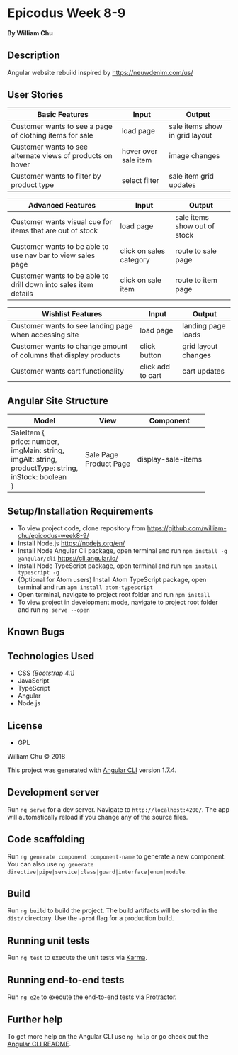 # Epicodus Week 8-9

#### By William Chu

## Description

Angular website rebuild inspired by https://neuwdenim.com/us/

## User Stories

| Basic Features | Input | Output |
| --- | --- | --- |
| Customer wants to see a page of clothing items for sale | load page | sale items show in grid layout |
| Customer wants to see alternate views of products on hover | hover over sale item | image changes |
| Customer wants to filter by product type | select filter | sale item grid updates |

| Advanced Features | Input | Output |
| --- | --- | --- |
| Customer wants visual cue for items that are out of stock | load page | sale items show out of stock|
| Customer wants to be able to use nav bar to view sales page | click on sales category | route to sale page |
| Customer wants to be able to drill down into sales item details | click on sale item | route to item page |

| Wishlist Features | Input | Output |
| --- | --- | --- |
| Customer wants to see landing page when accessing site | load page | landing page loads |
| Customer wants to change amount of columns that display products | click button | grid layout changes |
| Customer wants cart functionality | click add to cart | cart updates |

## Angular Site Structure

| Model | View | Component |
| - | - | - |
| SaleItem {<br>price: number,<br>imgMain: string,<br>imgAlt: string,<br>productType: string,<br>inStock: boolean<br>} | Sale Page<br>Product Page | display-sale-items |


## Setup/Installation Requirements
* To view project code, clone repository from https://github.com/william-chu/epicodus-week8-9/
* Install Node.js https://nodejs.org/en/
* Install Node Angular Cli package, open terminal and run `npm install -g @angular/cli` https://cli.angular.io/
* Install Node TypeScript package, open terminal and run `npm install typescript -g`
* (Optional for Atom users) Install Atom TypeScript package, open terminal and run `apm install atom-typescript`
* Open terminal, navigate to project root folder and run `npm install`
* To view project in development mode, navigate to project root folder and run `ng serve --open`

## Known Bugs

## Technologies Used

* CSS _(Bootstrap 4.1)_
* JavaScript
* TypeScript
* Angular
* Node.js


## License

* GPL

William Chu © 2018

This project was generated with [Angular CLI](https://github.com/angular/angular-cli) version 1.7.4.

## Development server

Run `ng serve` for a dev server. Navigate to `http://localhost:4200/`. The app will automatically reload if you change any of the source files.

## Code scaffolding

Run `ng generate component component-name` to generate a new component. You can also use `ng generate directive|pipe|service|class|guard|interface|enum|module`.

## Build

Run `ng build` to build the project. The build artifacts will be stored in the `dist/` directory. Use the `-prod` flag for a production build.

## Running unit tests

Run `ng test` to execute the unit tests via [Karma](https://karma-runner.github.io).

## Running end-to-end tests

Run `ng e2e` to execute the end-to-end tests via [Protractor](http://www.protractortest.org/).

## Further help

To get more help on the Angular CLI use `ng help` or go check out the [Angular CLI README](https://github.com/angular/angular-cli/blob/master/README.md).
